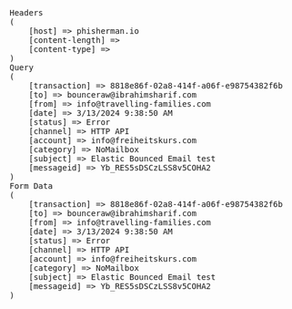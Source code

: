 <pre>
Headers
(
    [host] => phisherman.io
    [content-length] => 
    [content-type] => 
)
Query
(
    [transaction] => 8818e86f-02a8-414f-a06f-e98754382f6b
    [to] => bounceraw@ibrahimsharif.com
    [from] => info@travelling-families.com
    [date] => 3/13/2024 9:38:50 AM
    [status] => Error
    [channel] => HTTP API
    [account] => info@freiheitskurs.com
    [category] => NoMailbox
    [subject] => Elastic Bounced Email test
    [messageid] => Yb_RES5sDSCzLSS8v5COHA2
)
Form Data
(
    [transaction] => 8818e86f-02a8-414f-a06f-e98754382f6b
    [to] => bounceraw@ibrahimsharif.com
    [from] => info@travelling-families.com
    [date] => 3/13/2024 9:38:50 AM
    [status] => Error
    [channel] => HTTP API
    [account] => info@freiheitskurs.com
    [category] => NoMailbox
    [subject] => Elastic Bounced Email test
    [messageid] => Yb_RES5sDSCzLSS8v5COHA2
)
</pre>
